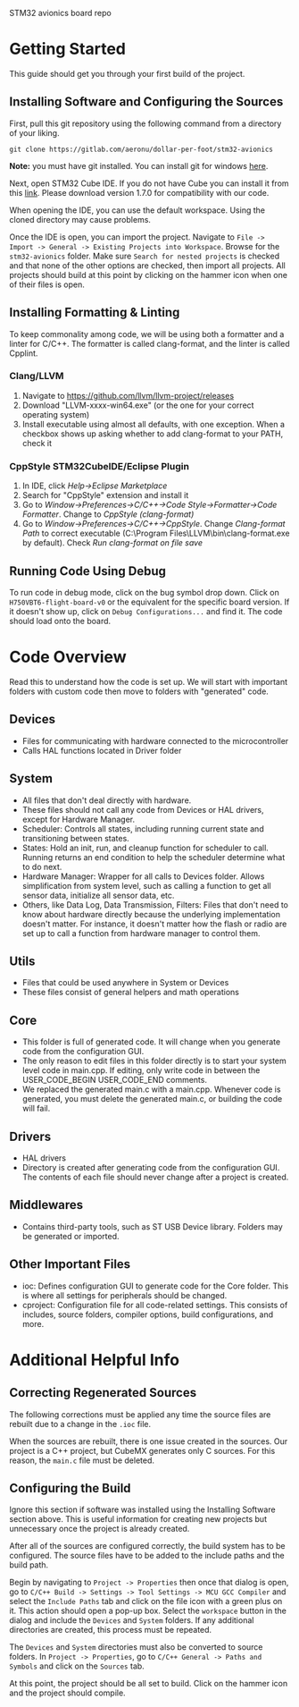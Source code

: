 STM32 avionics board repo

# Getting Started

This guide should get you through your first build of the project.

## Installing Software and Configuring the Sources

First, pull this git repository using the following command from a directory of your liking.

`git clone https://gitlab.com/aeronu/dollar-per-foot/stm32-avionics`

**Note:** you must have git installed. You can install git for windows [here](https://gitforwindows.org/).

Next, open STM32 Cube IDE. If you do not have Cube you can install it from this [link](https://www.st.com/en/development-tools/stm32cubeide.html). Please download version 1.7.0 for compatibility with our code.

When opening the IDE, you can use the default workspace. Using the cloned directory may cause problems.

Once the IDE is open, you can import the project. Navigate to `File -> Import -> General -> Existing Projects into Workspace`. Browse for the `stm32-avionics` folder. Make sure `Search for nested projects` is checked and that none of the other options are checked, then import all projects. All projects should build at this point by clicking on the hammer icon when one of their files is open.

## Installing Formatting & Linting

To keep commonality among code, we will be using both a formatter and a linter for C/C++. The formatter is called clang-format, and the linter is called Cpplint.

### Clang/LLVM
1. Navigate to https://github.com/llvm/llvm-project/releases
2. Download "LLVM-xxxx-win64.exe" (or the one for your correct operating system)
3. Install executable using almost all defaults, with one exception. When a checkbox shows up asking whether to add clang-format to your PATH, check it

### CppStyle STM32CubeIDE/Eclipse Plugin
1. In IDE, click *Help->Eclipse Marketplace*
2. Search for "CppStyle" extension and install it
3. Go to *Window->Preferences->C/C++->Code Style->Formatter->Code Formatter*. Change to *CppStyle (clang-format)*
4. Go to *Window->Preferences->C/C++->CppStyle*. Change *Clang-format Path* to correct executable (C:\Program Files\LLVM\bin\clang-format.exe by default). Check *Run clang-format on file save*

## Running Code Using Debug

To run code in debug mode, click on the bug symbol drop down. Click on `H750VBT6-flight-board-v0` or the equivalent for the specific board version. If it doesn't show up, click on `Debug Configurations...` and find it. The code should load onto the board.

# Code Overview
Read this to understand how the code is set up. We will start with important folders with custom code then move to folders with "generated" code.

## Devices
- Files for communicating with hardware connected to the microcontroller
- Calls HAL functions located in Driver folder

## System
- All files that don't deal directly with hardware.
- These files should not call any code from Devices or HAL drivers, except for Hardware Manager.
- Scheduler: Controls all states, including running current state and transitioning between states.
- States: Hold an init, run, and cleanup function for scheduler to call. Running returns an end condition to help the scheduler determine what to do next.
- Hardware Manager: Wrapper for all calls to Devices folder. Allows simplification from system level, such as calling a function to get all sensor data, initialize all sensor data, etc.
- Others, like Data Log, Data Transmission, Filters: Files that don't need to know about hardware directly because the underlying implementation doesn't matter. For instance, it doesn't matter how the flash or radio are set up to call a function from hardware manager to control them.

## Utils
- Files that could be used anywhere in System or Devices
- These files consist of general helpers and math operations

## Core
- This folder is full of generated code. It will change when you generate code from the configuration GUI.
- The only reason to edit files in this folder directly is to start your system level code in main.cpp. If editing, only write code in between the USER_CODE_BEGIN USER_CODE_END comments.
- We replaced the generated main.c with a main.cpp. Whenever code is generated, you must delete the generated main.c, or building the code will fail.

## Drivers
- HAL drivers
- Directory is created after generating code from the configuration GUI. The contents of each file should never change after a project is created.

## Middlewares
- Contains third-party tools, such as ST USB Device library. Folders may be generated or imported.

## Other Important Files
- ioc: Defines configuration GUI to generate code for the Core folder. This is where all settings for peripherals should be changed.
- cproject: Configuration file for all code-related settings. This consists of includes, source folders, compiler options, build configurations, and more.

# Additional Helpful Info

## Correcting Regenerated Sources

The following corrections must be applied any time the source files are rebuilt due to a change in the `.ioc` file.

When the sources are rebuilt, there is one issue created in the sources. Our project is a C++ project, but CubeMX generates only C sources. For this reason, the `main.c` file must be deleted.

## Configuring the Build

Ignore this section if software was installed using the Installing Software section above. This is useful information for creating new projects but unnecessary once the project is already created.

After all of the sources are configured correctly, the build system has to be configured. The source files have to be added to the include paths and the build path.

Begin by navigating to `Project -> Properties` then once that dialog is open, go to `C/C++ Build -> Settings -> Tool Settings -> MCU GCC Compiler` and select the `Include Paths` tab and click on the file icon with a green plus on it. This action should open a pop-up box. Select the `workspace` button in the dialog and include the `Devices` and `System` folders. If any additional directories are created, this process must be repeated.

The `Devices` and `System` directories must also be converted to source folders. In `Project -> Properties`, go to `C/C++ General -> Paths and Symbols` and click on the `Sources` tab.

At this point, the project should be all set to build. Click on the hammer icon and the project should compile.
